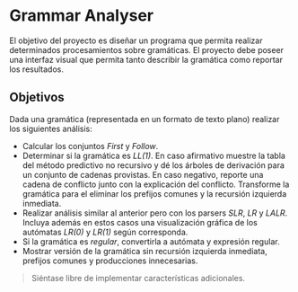 # Grammar Analyser

El objetivo del proyecto es diseñar un programa que permita realizar determinados procesamientos sobre gramáticas. El proyecto debe poseer una interfaz visual que permita tanto describir la gramática como reportar los resultados.

## Objetivos

Dada una gramática (representada en un formato de texto plano) realizar los siguientes análisis:

- Calcular los conjuntos _First_ y _Follow_.
- Determinar si la gramática es _LL(1)_. En caso afirmativo muestre la tabla del método predictivo no recursivo y dé los árboles de derivación para un conjunto de cadenas provistas. En caso negativo, reporte una cadena de conflicto junto con la explicación del conflicto. Transforme la gramática para el eliminar los prefijos comunes y la recursión izquierda inmediata.
- Realizar análisis similar al anterior pero con los parsers _SLR_, _LR_ y _LALR_. Incluya además en estos casos una visualización gráfica de los autómatas _LR(0)_ y _LR(1)_ según corresponda.
- Si la gramática es _regular_, convertirla a autómata y expresión regular.
- Mostrar versión de la gramática sin recursión izquierda inmediata, prefijos comunes y producciones innecesarias.

> Siéntase libre de implementar características adicionales.